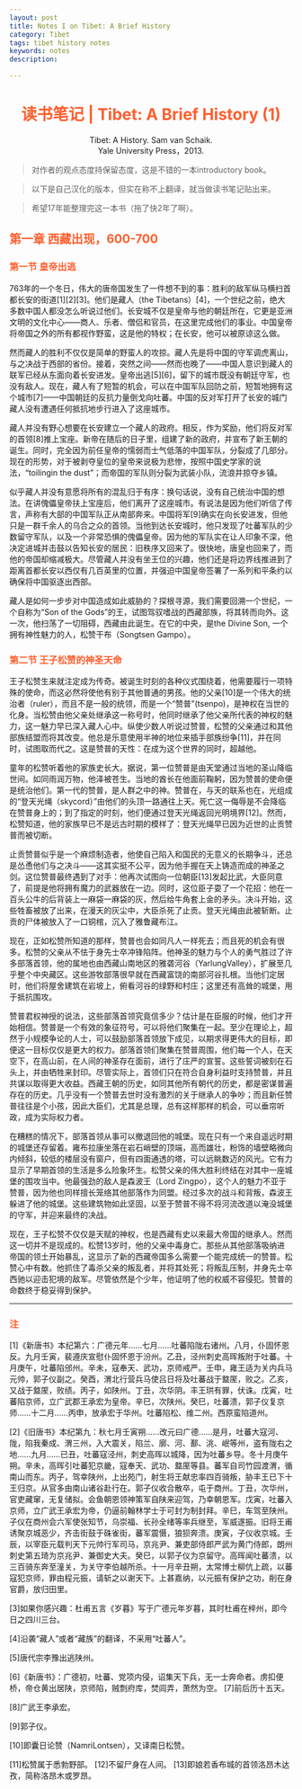 ```yaml
---
layout: post
title: Notes I on Tibet: A Brief History
category: Tibet
tags: tibet history notes
keywords: notes
description:

---
```


# <font color="#ff5f2e"><center>读书笔记 | Tibet: A Brief History (1)</center></font>

<center> Tibet: A History. Sam van Schaik.</center>

<center> Yale University Press，2013.</center>

> 对作者的观点态度持保留态度，这是不错的一本introductory book。

> 以下是自己汉化的版本，但实在称不上翻译，就当做读书笔记贴出来。

> 希望17年能整理完这一本书（拖了快2年了啊）。

## <font color="#ff5f2e">第一章 西藏出现，600-700</font>

### <font color="#ff5f2e">第一节 皇帝出逃</font>

763年的一个冬日，伟大的唐帝国发生了一件想不到的事：胜利的敌军纵马横扫首都长安的街道[1][2][3]。他们是藏人（the Tibetans）[4]，一个世纪之前，绝大多数中国人都没怎么听说过他们。长安城不仅是皇帝与他的朝廷所在，它更是亚洲文明的文化中心——商人、乐者、僧侣和官员，在这里完成他们的事业。中国皇帝将帝国之外的所有都视作野蛮，这是他的特权；在长安，他可以被原谅这么做。


然而藏人的胜利不仅仅是简单的野蛮人的攻掠。藏人先是将中国的守军调虎离山，与之决战于西部的省份。接着，突然之间——然而也晚了——中国人意识到藏人的联军已经从东面向着长安进发。皇帝出逃[5][6]，留下的城市既没有朝廷守军，也没有敌人。现在，藏人有了短暂的机会，可以在中国军队回防之前，短暂地拥有这个城市[7]——中国朝廷的反抗力量倒戈向吐蕃。中国的反对军打开了长安的城门藏人没有遭遇任何抵抗地步行进入了这座城市。


藏人并没有野心想要在长安建立一个藏人的政府。相反，作为奖励，他们将反对军的首领[8]推上宝座。新帝在随后的日子里，组建了新的政府，并宣布了新王朝的诞生。同时，完全因为前任皇帝的懦弱而士气低落的中国军队，分裂成了几部分。现在的形势，对于被剥夺皇位的皇帝来说极为悲惨，按照中国史学家的说法，“toilingin the dust”；而帝国的军队则分裂为武装小队，流浪并掠夺乡镇。

似乎藏人并没有意愿将所有的混乱归于有序：换句话说，没有自己统治中国的想法。在讲傀儡皇帝扶上宝座后，他们离开了这座城市。有说法是因为他们听信了传言，声称有大部的中国军队正从南部奔来。中国将军[9]确实在向长安进发，但他只是一群千余人的乌合之众的首领。当他到达长安城时，他只发现了吐蕃军队的少数留守军队，以及一个非常恐惧的傀儡皇帝。因为他的军队实在让人印象不深，他决定进城并击鼓以告知长安的居民：旧秩序又回来了。很快地，唐皇也回来了，而他的帝国却缩减极大。尽管藏人并没有坐王位的兴趣，他们还是将边界线推进到了距离首都长安以西仅有几百英里的位置，并强迫中国皇帝签署了一系列和平条约以确保将中国驱逐出西部。


藏人是如何一步步对中国造成如此威胁的？探根寻源，我们需要回溯一个世纪，一个自称为“Son of the Gods”的王，试图驾驭嗜战的西藏部族，将其转而向外。这一次，他扫荡了一切阻碍，西藏由此诞生。在它的中央，是the Divine Son, 一个拥有神性魅力的人，松赞干布（Songtsen Gampo）。

### <font color="#ff5f2e">第二节 王子松赞的神圣天命</font>

王子松赞生来就注定成为传奇。被诞生时刻的各种仪式围绕着，他需要履行一项特殊的使命，而这必然将使他有别于其他普通的男孩。他的父亲[10]是一个伟大的统治者（ruler），而且不是一般的统领，而是一个“赞普”(tsenpo)，是神权在当世的化身。当松赞由他父亲处继承这一称号时，他同时继承了他父亲所代表的神权的魅力，这一魅力早已深入藏人心中。纵使少数人听说过赞普，松赞的父亲通过和其他部族结盟而将其改变。他总是乐意使用半神的地位来插手部族纷争[11]，并在同时，试图取而代之。这是赞普的天性：在成为这个世界的同时，超越他。

童年的松赞听着他的家族史长大。据说，第一位赞普是由天堂通过当地的圣山降临世间。如同雨润万物，他泽被苍生。当地的酋长在他面前鞠躬，因为赞普的使命便是统治他们。第一代的赞普，是人群之中的神。赞普在，与天的联系也在，光组成的“登天光绳（skycord）”由他们的头顶一路通往上天。死亡这一侮辱是不会降临在赞普身上的；到了指定的时刻，他们便通过登天光绳返回光明境界[12]。然而，松赞知道，他的家族早已不是远古时期的模样了：登天光绳早已因为近世的止贡赞普而被切断。

止贡赞普似乎是一个麻烦制造者，他使自己陷入和国民的无意义的长期争斗，还总是怂恿他们与之决斗——这其实挺不公平，因为他手握在天上铸造而成的神圣之剑。这位赞普最终遇到了对手：他再次试图向一位朝臣[13]发起比武，大臣同意了，前提是他将拥有魔力的武器放在一边。同时，这位臣子耍了一个花招：他在一百头公牛的后背装上一麻袋一麻袋的灰，然后给牛角套上金的矛头。决斗开始，这些牲畜被放了出来，在漫天的灰尘中，大臣杀死了止贡。登天光绳由此被斩断。止贡的尸体被放入了一口铜棺，沉入了雅鲁藏布江。

现在，正如松赞所知道的那样，赞普也会如同凡人一样死去；而且死的机会有很多。松赞的父亲从不怯于身先士卒冲锋陷阵。他神圣的魅力与个人的勇气胜过了许多部落首领，他的属地也由西藏山南地区的雅砻河谷（YarlungValley），扩展至几乎整个中央藏区。这些游牧部落很早就在西藏富饶的南部河谷扎根。当他们定居时，他们将屋舍建筑在岩坡上，俯看河谷的绿野和村庄；这里还有高耸的城堡，用于抵抗围攻。

赞普君权神授的说法，这些部落首领究竟信多少？估计是在臣服的时候，他们才开始相信。赞普是一个有效的象征符号，可以将他们聚集在一起。至少在理论上，超然于小规模争论的人士，可以鼓励部落首领放下成见，以期求得更伟大的目标，即便这一目标仅仅是更大的权力。部落首领们聚集在赞普周围，他们每一个人，在天空下，在高山前，在人间的神圣存在面前，进行了庄严的宣誓。这些誓词被刻在石头上，并由牺牲来封印。尽管实际上，首领们只在符合自身利益时支持赞普，并且共谋以取得更大收益。西藏王朝的历史，如同其他所有朝代的历史，都是密谋普遍存在的历史。几乎没有一个赞普去世时没有激烈的关于继承人的争吵；而且新任赞普往往是个小孩，因此大臣们，尤其是总理，总有这样那样的机会，可以垂帘听政，成为实际权力者。

在糟糕的情况下，部落首领从事可以撤退回他的城堡。现在只有一个来自遥远时期的城堡还存留着。雍布拉康坐落在岩石峭壁的顶端，高而雄壮，粉饰的墙壁略微向内倾斜，较低的楼层没有窗户，但有四面通透的塔，可以远眺数迈的风光。它有力显示了早期首领的生活是多么险象环生。松赞父亲的伟大胜利终结在对其中一座城堡的围攻当中。他最强劲的敌人是森波王（Lord Zingpo），这个人的魅力不亚于赞普，因为他也同样擅长笼络其他部落作为同盟。经过多次的战斗和背叛，森波王躲进了他的城堡。这些建筑物如此坚固，以至于赞普不得不将河流改道以淹没城堡的守军，并迎来最终的决战。

现在，王子松赞不仅仅是天赋的神权，也是西藏有史以来最大帝国的继承人。然而这一切并不是现成的。松赞13岁时，他的父亲中毒身亡。那些从其他部落吸纳进帝国的领土开始暴乱，这显示了新的西藏帝国多么需要一个能完成统一的赞普。松赞心中有数。他抓住了毒杀父亲的叛乱者，并将其处死；将叛乱压制，并身先士卒西驰以迎击犯境的敌军。尽管依然是个少年，他证明了他的权威不容侵犯。赞普的命数终于稳妥得到保护。

***

### <font color="#ff5f2e">注</font>

[1]《新唐书》本纪第六：广德元年……七月……吐蕃陷陇右诸州。八月，仆固怀恩反。九月壬寅，裴遵庆宣慰仆固怀恩于汾州。乙丑，泾州刺史高晖叛附于吐蕃。十月庚午，吐蕃陷邠州。辛未，寇奉天、武功，京师戒严。壬申，雍王适为关内兵马元帅，郭子仪副之。癸酉，渭北行营兵马使吕日将及吐蕃战于盩厔，败之。乙亥，又战于盩厔，败绩。丙子，如陕州。丁丑，次华阴。丰王珙有罪，伏诛。戊寅，吐蕃陷京师，立广武郡王承宏为皇帝。辛巳，次陕州。癸巳，吐蕃溃，郭子仪复京师……十二月……丙申，放承宏于华州。吐蕃陷松、维二州。西原蛮陷道州。

[2]《旧唐书》本纪第九：秋七月壬寅朔……改元曰广德……是月，吐蕃大寇河、陇，陷我秦成、渭三州，入大震关，陷兰、廓、河、鄯、洮、岷等州，盗有陇右之地……九月……已丑，吐蕃寇泾州，刺史高晖以城降，因为吐蕃乡导。冬十月庚午朔。辛未，高晖引吐蕃犯京畿，寇奉天、武功、盩厔等县。蕃军自司竹园渡渭，循南山而东。丙子，驾幸陕州，上出苑门，射生将王献忠率四百骑叛，胁丰王已下十王归京。从官多由南山诸谷赴行在。郭子仪收合散卒，屯于商州。丁丑，次华州，官吏藏窜，无复储拟。会鱼朝恩领神策军自陕来迎驾，乃幸朝恩军。戊寅，吐蕃入京师，立广武王承宏为帝，仍逼前翰林学士于可封为制封拜。辛巳，车驾至陕州。子仪在商州会六军使张知节，乌崇福、长孙全绪等率兵继至，军威遂振。旧将王甫诱聚京城恶少，齐击街鼓于硃雀街，蕃军震慑，狼狈奔溃。庚寅，子仪收京城。壬辰，以宰臣元载判天下元帅行军司马，京兆尹、兼吏部侍郎严武为黄门侍郎，朗州刺史第五琦为京兆尹、兼御史大夫。癸巳，以郭子仪为京留守。高晖闻吐蕃溃，以三百骑东奔至潼关，为关守李伯越所杀。十一月辛丑朔，太常博士柳伉上疏，以蕃寇犯京师，罪由程元振，请斩之以谢天下。上甚嘉纳，以元振有保护之功，削在身官爵，放归田里。

[3]如果你感兴趣：杜甫五言《岁暮》写于广德元年岁暮，其时杜甫在梓州，即今日之四川三台。

[4]沿袭“藏人”或者“藏族”的翻译，不采用“吐蕃人”。

[5]唐代宗李豫出逃陕州。

[6]《新唐书》：广德初，吐蕃、党项内侵，诏集天下兵，无一士奔命者。虏扣便桥，帝仓黄出居陕，京师陷，贼剽府库，焚闾弄，萧然为空。
[7]前后历十五天。

[8]广武王李承宏。

[9]郭子仪。

[10]即囊日论赞（NamriLontsen），又译南日松赞。

[11]松赞属于悉勃野部。
[12]不留尸身在人间。
[13]即娘若香布城的首领洛昂木达孜，简称洛昂木或罗昂。
